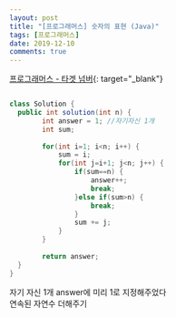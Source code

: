 ```yaml
---
layout: post
title: "[프로그래머스] 숫자의 표현 (Java)"
tags: [프로그래머스]
date: 2019-12-10
comments: true
---
```


[프로그래머스 - 타겟 넘버](https://programmers.co.kr/learn/courses/30/lessons/12924){: target="_blank"}



```java

class Solution {
  public int solution(int n) {
		int answer = 1; //자기자신 1개 
		int sum;
		
		for(int i=1; i<n; i++) {
			sum = i;
			for(int j=i+1; j<n; j++) {
				if(sum==n) {
					answer++;
					break;
				}else if(sum>n) {
					break;
				}
				sum += j;
			}
		}
	
		return answer;
  }
}


```
자기 자신 1개 answer에 미리 1로 지정해주었다<br>
연속된 자연수 더해주기
